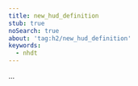 ```yaml
---
title: new_hud_definition
stub: true
noSearch: true
about: 'tag:h2/new_hud_definition'
keywords:
  - nhdt
---
```

...
